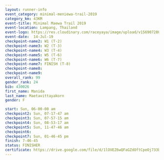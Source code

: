 ```yaml
---
layout: runner-info 
event_category: minimal-meniewa-trail-2019 
category_km: 43KM 
event-title: Minimal Maewa Trail 2019 
event-location: Lampang, Thailand 
event-logo: https://res.cloudinary.com/raceyaya/image/upload/v1569072805/logo/minimal-trail_ktnvsp.jpg 
event-date:  14-Jul-19 
checkpoint-name2: W1 (T-2) 
checkpoint-name3: W2 (T-3) 
checkpoint-name4: W3 (T-4) 
checkpoint-name5: W5 (T-6) 
checkpoint-name6: W6 (T-7) 
checkpoint-name7: FINISH (T-8) 
checkpoint-name8: 
checkpoint-name9: 
overall_rank: 99
gender_rank: 24
bib: 430026
first_name: Manida
last_name: Maetavittayakorn
gender: F

start: Sun, 06-00-00 am
checkpoint2: Sun, 07-17-47 am
checkpoint3: Sun, 07-57-15 am
checkpoint4: Sun, 08-53-17 am
checkpoint5: Sun, 11-47-46 am
checkpoint6: 
checkpoint7: Sun, 01-46-45 pm
finish: 7-46-45
status: FINISHER
certificate: https://drive.google.com/file/d/1lOVEZ6wQFaGZdOftCpeOj733b8ruiKaT/view?usp=sharing
---
```

